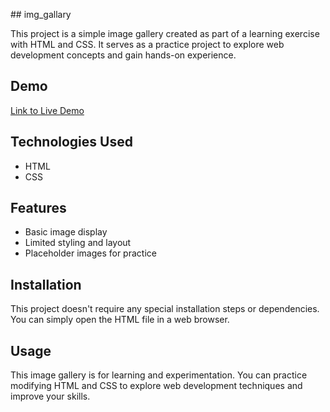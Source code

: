 #﻿# img_gallary


This project is a simple image gallery created as part of a learning exercise with HTML and CSS. It serves as a practice project to explore web development concepts and gain hands-on experience.

## Demo
[Link to Live Demo](https://umakant3525.github.io/img_gallary)

## Technologies Used

- HTML
- CSS

## Features

- Basic image display
- Limited styling and layout
- Placeholder images for practice

## Installation

This project doesn't require any special installation steps or dependencies. You can simply open the HTML file in a web browser.

## Usage

This image gallery is for learning and experimentation. You can practice modifying HTML and CSS to explore web development techniques and improve your skills.
